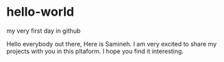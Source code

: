 # hello-world
my very first day in github

Hello everybody out there,
Here is Samineh. I am very excited to share my projects with you in this pltaform. I hope you find it interesting.
